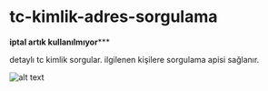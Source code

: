 # tc-kimlik-adres-sorgulama

****iptal artık kullanılmıyor*******

detaylı tc kimlik sorgular. ilgilenen kişilere sorgulama apisi sağlanır.


![alt text](https://i5.yapics.com/04/19/5319eZ4J04.png)
